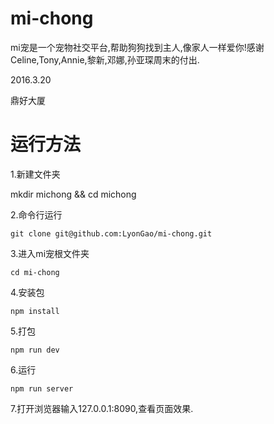 # mi-chong
mi宠是一个宠物社交平台,帮助狗狗找到主人,像家人一样爱你!感谢Celine,Tony,Annie,黎新,邓娜,孙亚琛周末的付出.

2016.3.20

鼎好大厦

# 运行方法
1.新建文件夹

mkdir michong && cd michong

2.命令行运行

```shell
git clone git@github.com:LyonGao/mi-chong.git 
```

3.进入mi宠根文件夹

```shell
cd mi-chong
```

4.安装包

```shell
npm install
```

5.打包

```shell
npm run dev
```

6.运行

```shell
npm run server
```

7.打开浏览器输入127.0.0.1:8090,查看页面效果.

